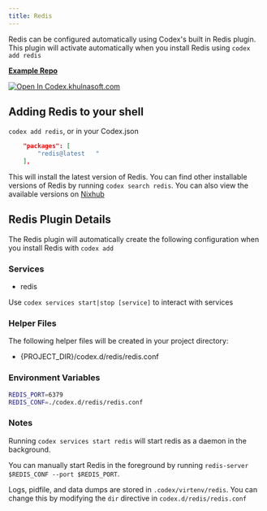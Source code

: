 ```yaml
---
title: Redis
---
```


Redis can be configured automatically using Codex's built in Redis plugin. This plugin will activate automatically when you install Redis using `codex add redis`

[**Example Repo**](https://github.com/khulnasoft/codex/tree/main/examples/databases/redis)

[![Open In Codex.khulnasoft.com](https://www.khulnasoft/img/codex/open-in-codex.svg)](https://codex.khulnasoft.com/open/templates/redis)

## Adding Redis to your shell

`codex add redis`, or in your Codex.json

```json
    "packages": [
        "redis@latest   "
    ],
```

This will install the latest version of Redis. You can find other installable versions of Redis by running `codex search redis`. You can also view the available versions on [Nixhub](https://www.nixhub.io/packages/redis)

## Redis Plugin Details

The Redis plugin will automatically create the following configuration when you install Redis with `codex add`

### Services

* redis

Use `codex services start|stop [service]` to interact with services

### Helper Files

The following helper files will be created in your project directory:

* \{PROJECT_DIR\}/codex.d/redis/redis.conf


### Environment Variables

```bash
REDIS_PORT=6379
REDIS_CONF=./codex.d/redis/redis.conf
```

### Notes

Running `codex services start redis` will start redis as a daemon in the background.

You can manually start Redis in the foreground by running `redis-server $REDIS_CONF --port $REDIS_PORT`.

Logs, pidfile, and data dumps are stored in `.codex/virtenv/redis`. You can change this by modifying the `dir` directive in `codex.d/redis/redis.conf`
